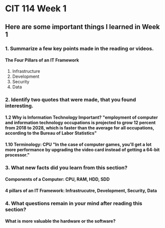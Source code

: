 # CIT 114 Week 1
## Here are some important things I learned in Week 1

### 1. Summarize a few key points made in the reading or videos.
#### The Four Pillars of an IT Framework
1. Infrastructure
2. Development
3. Security
4. Data

### 2. Identify two quotes that were made, that you found interesting.
#### 1.2 Why is Information Technology Important? "employment of computer and information technology occupations is projected to grow 12 percent from 2018 to 2028, which is faster than the average for all occupations, according to the Bureau of Labor Statistics"
#### 1.10 Terminology: CPU "In the case of computer games, you'll get a lot more performance by upgrading the video card instead of getting a 64-bit processor."

### 3. What new facts did you learn from this section?
#### Components of a Computer: CPU, RAM, HDD, SDD
#### 4 pillars of an IT Framework: Infrastrucutre, Development, Security, Data 


### 4. What questions remain in your mind after reading this section?
#### What is more valuable the hardware or the software?
 
